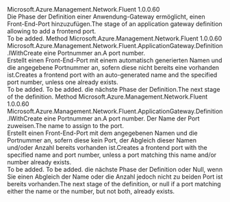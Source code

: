 <Type Name="IWithFrontendPort" FullName="Microsoft.Azure.Management.Network.Fluent.ApplicationGateway.Definition.IWithFrontendPort">
  <TypeSignature Language="C#" Value="public interface IWithFrontendPort" />
  <TypeSignature Language="ILAsm" Value=".class public interface auto ansi abstract IWithFrontendPort" />
  <TypeSignature Language="DocId" Value="T:Microsoft.Azure.Management.Network.Fluent.ApplicationGateway.Definition.IWithFrontendPort" />
  <TypeSignature Language="VB.NET" Value="Public Interface IWithFrontendPort" />
  <TypeSignature Language="F#" Value="type IWithFrontendPort = interface" />
  <AssemblyInfo>
    <AssemblyName>Microsoft.Azure.Management.Network.Fluent</AssemblyName>
    <AssemblyVersion>1.0.0.60</AssemblyVersion>
  </AssemblyInfo>
  <Interfaces />
  <Docs>
    <summary>
            <span data-ttu-id="1fb2c-101">Die Phase der Definition einer Anwendung-Gateway ermöglicht, einen Front-End-Port hinzuzufügen.</span><span class="sxs-lookup"><span data-stu-id="1fb2c-101">The stage of an application gateway definition allowing to add a frontend port.</span></span>
            </summary>
    <remarks>To be added.</remarks>
  </Docs>
  <Members>
    <Member MemberName="WithFrontendPort">
      <MemberSignature Language="C#" Value="public Microsoft.Azure.Management.Network.Fluent.ApplicationGateway.Definition.IWithCreate WithFrontendPort (int portNumber);" />
      <MemberSignature Language="ILAsm" Value=".method public hidebysig newslot virtual instance class Microsoft.Azure.Management.Network.Fluent.ApplicationGateway.Definition.IWithCreate WithFrontendPort(int32 portNumber) cil managed" />
      <MemberSignature Language="DocId" Value="M:Microsoft.Azure.Management.Network.Fluent.ApplicationGateway.Definition.IWithFrontendPort.WithFrontendPort(System.Int32)" />
      <MemberSignature Language="VB.NET" Value="Public Function WithFrontendPort (portNumber As Integer) As IWithCreate" />
      <MemberSignature Language="F#" Value="abstract member WithFrontendPort : int -&gt; Microsoft.Azure.Management.Network.Fluent.ApplicationGateway.Definition.IWithCreate" Usage="iWithFrontendPort.WithFrontendPort portNumber" />
      <MemberType>Method</MemberType>
      <AssemblyInfo>
        <AssemblyName>Microsoft.Azure.Management.Network.Fluent</AssemblyName>
        <AssemblyVersion>1.0.0.60</AssemblyVersion>
      </AssemblyInfo>
      <ReturnValue>
        <ReturnType>Microsoft.Azure.Management.Network.Fluent.ApplicationGateway.Definition.IWithCreate</ReturnType>
      </ReturnValue>
      <Parameters>
        <Parameter Name="portNumber" Type="System.Int32" />
      </Parameters>
      <Docs>
        <param name="portNumber"><span data-ttu-id="1fb2c-102">eine Portnummer an.</span><span class="sxs-lookup"><span data-stu-id="1fb2c-102">A port number.</span></span></param>
        <summary>
            <span data-ttu-id="1fb2c-103">Erstellt einen Front-End-Port mit einem automatisch generierten Namen und die angegebene Portnummer an, sofern diese nicht bereits eine vorhanden ist.</span><span class="sxs-lookup"><span data-stu-id="1fb2c-103">Creates a frontend port with an auto-generated name and the specified port number, unless one already exists.</span></span>
            </summary>
        <returns>To be added.</returns>
        <remarks>To be added.</remarks>
        <return><span data-ttu-id="1fb2c-104">die nächste Phase der Definition.</span><span class="sxs-lookup"><span data-stu-id="1fb2c-104">The next stage of the definition.</span></span></return>
      </Docs>
    </Member>
    <Member MemberName="WithFrontendPort">
      <MemberSignature Language="C#" Value="public Microsoft.Azure.Management.Network.Fluent.ApplicationGateway.Definition.IWithCreate WithFrontendPort (int portNumber, string name);" />
      <MemberSignature Language="ILAsm" Value=".method public hidebysig newslot virtual instance class Microsoft.Azure.Management.Network.Fluent.ApplicationGateway.Definition.IWithCreate WithFrontendPort(int32 portNumber, string name) cil managed" />
      <MemberSignature Language="DocId" Value="M:Microsoft.Azure.Management.Network.Fluent.ApplicationGateway.Definition.IWithFrontendPort.WithFrontendPort(System.Int32,System.String)" />
      <MemberSignature Language="VB.NET" Value="Public Function WithFrontendPort (portNumber As Integer, name As String) As IWithCreate" />
      <MemberSignature Language="F#" Value="abstract member WithFrontendPort : int * string -&gt; Microsoft.Azure.Management.Network.Fluent.ApplicationGateway.Definition.IWithCreate" Usage="iWithFrontendPort.WithFrontendPort (portNumber, name)" />
      <MemberType>Method</MemberType>
      <AssemblyInfo>
        <AssemblyName>Microsoft.Azure.Management.Network.Fluent</AssemblyName>
        <AssemblyVersion>1.0.0.60</AssemblyVersion>
      </AssemblyInfo>
      <ReturnValue>
        <ReturnType>Microsoft.Azure.Management.Network.Fluent.ApplicationGateway.Definition.IWithCreate</ReturnType>
      </ReturnValue>
      <Parameters>
        <Parameter Name="portNumber" Type="System.Int32" />
        <Parameter Name="name" Type="System.String" />
      </Parameters>
      <Docs>
        <param name="portNumber"><span data-ttu-id="1fb2c-105">eine Portnummer an.</span><span class="sxs-lookup"><span data-stu-id="1fb2c-105">A port number.</span></span></param>
        <param name="name"><span data-ttu-id="1fb2c-106">Der Name der Port zuweisen.</span><span class="sxs-lookup"><span data-stu-id="1fb2c-106">The name to assign to the port.</span></span></param>
        <summary>
            <span data-ttu-id="1fb2c-107">Erstellt einen Front-End-Port mit dem angegebenen Namen und die Portnummer an, sofern diese kein Port, der Abgleich dieser Namen und/oder Anzahl bereits vorhanden ist.</span><span class="sxs-lookup"><span data-stu-id="1fb2c-107">Creates a frontend port with the specified name and port number, unless a port matching this name and/or number already exists.</span></span>
            </summary>
        <returns>To be added.</returns>
        <remarks>To be added.</remarks>
        <return><span data-ttu-id="1fb2c-108">die nächste Phase der Definition oder Null, wenn Sie einen Abgleich der Name oder die Anzahl jedoch nicht zu beiden Port ist bereits vorhanden.</span><span class="sxs-lookup"><span data-stu-id="1fb2c-108">The next stage of the definition, or null if a port matching either the name or the number, but not both, already exists.</span></span></return>
      </Docs>
    </Member>
  </Members>
</Type>
